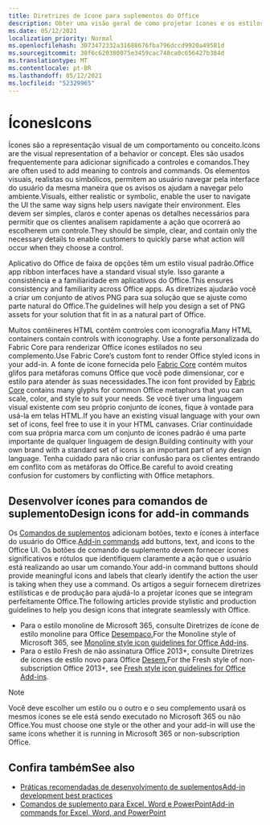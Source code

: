```yaml
---
title: Diretrizes de ícone para suplementos do Office
description: Obter uma visão geral de como projetar ícones e os estilos de design Fresh e Monoline para comandos de complemento.
ms.date: 05/12/2021
localization_priority: Normal
ms.openlocfilehash: 3073472332a31688676fba796dccd9920a49581d
ms.sourcegitcommit: 30f6c620380075e3459cac748ca0c656427b384d
ms.translationtype: MT
ms.contentlocale: pt-BR
ms.lasthandoff: 05/12/2021
ms.locfileid: "52329965"
---
```

# <a name="icons"></a><span data-ttu-id="fc17f-103">Ícones</span><span class="sxs-lookup"><span data-stu-id="fc17f-103">Icons</span></span>

<span data-ttu-id="fc17f-104">Ícones são a representação visual de um comportamento ou conceito.</span><span class="sxs-lookup"><span data-stu-id="fc17f-104">Icons are the visual representation of a behavior or concept.</span></span> <span data-ttu-id="fc17f-105">Eles são usados frequentemente para adicionar significado a controles e comandos.</span><span class="sxs-lookup"><span data-stu-id="fc17f-105">They are often used to add meaning to controls and commands.</span></span> <span data-ttu-id="fc17f-106">Os elementos visuais, realistas ou simbólicos, permitem ao usuário navegar pela interface do usuário da mesma maneira que os avisos os ajudam a navegar pelo ambiente.</span><span class="sxs-lookup"><span data-stu-id="fc17f-106">Visuals, either realistic or symbolic, enable the user to navigate the UI the same way signs help users navigate their environment.</span></span> <span data-ttu-id="fc17f-107">Eles devem ser simples, claros e conter apenas os detalhes necessários para permitir que os clientes analisem rapidamente a ação que ocorrerá ao escolherem um controle.</span><span class="sxs-lookup"><span data-stu-id="fc17f-107">They should be simple, clear, and contain only the necessary details to enable customers to quickly parse what action will occur when they choose a control.</span></span>

<span data-ttu-id="fc17f-108">Aplicativo do Office de faixa de opções têm um estilo visual padrão.</span><span class="sxs-lookup"><span data-stu-id="fc17f-108">Office app ribbon interfaces have a standard visual style.</span></span> <span data-ttu-id="fc17f-109">Isso garante a consistência e a familiaridade em aplicativos do Office.</span><span class="sxs-lookup"><span data-stu-id="fc17f-109">This ensures consistency and familiarity across Office apps.</span></span> <span data-ttu-id="fc17f-110">As diretrizes ajudarão você a criar um conjunto de ativos PNG para sua solução que se ajuste como parte natural do Office.</span><span class="sxs-lookup"><span data-stu-id="fc17f-110">The guidelines will help you design a set of PNG assets for your solution that fit in as a natural part of Office.</span></span>

<span data-ttu-id="fc17f-111">Muitos contêineres HTML contêm controles com iconografia.</span><span class="sxs-lookup"><span data-stu-id="fc17f-111">Many HTML containers contain controls with iconography.</span></span> <span data-ttu-id="fc17f-112">Use a fonte personalizada do Fabric Core para renderizar Office ícones estilados no seu complemento.</span><span class="sxs-lookup"><span data-stu-id="fc17f-112">Use Fabric Core’s custom font to render Office styled icons in your add-in.</span></span> <span data-ttu-id="fc17f-113">A fonte de ícone fornecida pelo [Fabric Core](fabric-core.md) contém muitos glifos para metáforas comuns Office que você pode dimensionar, cor e estilo para atender às suas necessidades.</span><span class="sxs-lookup"><span data-stu-id="fc17f-113">The icon font provided by [Fabric Core](fabric-core.md) contains many glyphs for common Office metaphors that you can scale, color, and style to suit your needs.</span></span> <span data-ttu-id="fc17f-114">Se você tiver uma linguagem visual existente com seu próprio conjunto de ícones, fique à vontade para usá-la em telas HTML.</span><span class="sxs-lookup"><span data-stu-id="fc17f-114">If you have an existing visual language with your own set of icons, feel free to use it in your HTML canvases.</span></span> <span data-ttu-id="fc17f-115">Criar continuidade com sua própria marca com um conjunto de ícones padrão é uma parte importante de qualquer linguagem de design.</span><span class="sxs-lookup"><span data-stu-id="fc17f-115">Building continuity with your own brand with a standard set of icons is an important part of any design language.</span></span> <span data-ttu-id="fc17f-116">Tenha cuidado para não criar confusão para os clientes entrando em conflito com as metáforas do Office.</span><span class="sxs-lookup"><span data-stu-id="fc17f-116">Be careful to avoid creating confusion for customers by conflicting with Office metaphors.</span></span>

## <a name="design-icons-for-add-in-commands"></a><span data-ttu-id="fc17f-117">Desenvolver ícones para comandos de suplemento</span><span class="sxs-lookup"><span data-stu-id="fc17f-117">Design icons for add-in commands</span></span>

<span data-ttu-id="fc17f-118">Os [Comandos de suplementos](add-in-commands.md) adicionam botões, texto e ícones à interface do usuário do Office.</span><span class="sxs-lookup"><span data-stu-id="fc17f-118">[Add-in commands](add-in-commands.md) add buttons, text, and icons to the Office UI.</span></span> <span data-ttu-id="fc17f-119">Os botões de comando de suplemento devem fornecer ícones significativos e rótulos que identifiquem claramente a ação que o usuário está realizando ao usar um comando.</span><span class="sxs-lookup"><span data-stu-id="fc17f-119">Your add-in command buttons should provide meaningful icons and labels that clearly identify the action the user is taking when they use a command.</span></span> <span data-ttu-id="fc17f-120">Os artigos a seguir fornecem diretrizes estilísticas e de produção para ajudá-lo a projetar ícones que se integram perfeitamente Office.</span><span class="sxs-lookup"><span data-stu-id="fc17f-120">The following articles provide stylistic and production guidelines to help you design icons that integrate seamlessly with Office.</span></span>

- <span data-ttu-id="fc17f-121">Para o estilo monoline de Microsoft 365, consulte Diretrizes de ícone de estilo monoline para Office [Desempaco.](add-in-icons-monoline.md)</span><span class="sxs-lookup"><span data-stu-id="fc17f-121">For the Monoline style of Microsoft 365, see [Monoline style icon guidelines for Office Add-ins](add-in-icons-monoline.md).</span></span>
- <span data-ttu-id="fc17f-122">Para o estilo Fresh de não assinatura Office 2013+, consulte Diretrizes de ícones de estilo novo para Office [Desem.](add-in-icons-fresh.md)</span><span class="sxs-lookup"><span data-stu-id="fc17f-122">For the Fresh style of non-subscription Office 2013+, see [Fresh style icon guidelines for Office Add-ins](add-in-icons-fresh.md).</span></span>

> [!NOTE]
> <span data-ttu-id="fc17f-123">Você deve escolher um estilo ou o outro e o seu complemento usará os mesmos ícones se ele está sendo executado no Microsoft 365 ou não Office.</span><span class="sxs-lookup"><span data-stu-id="fc17f-123">You must choose one style or the other and your add-in will use the same icons whether it is running in Microsoft 365 or non-subscription Office.</span></span>

## <a name="see-also"></a><span data-ttu-id="fc17f-124">Confira também</span><span class="sxs-lookup"><span data-stu-id="fc17f-124">See also</span></span>

- [<span data-ttu-id="fc17f-125">Práticas recomendadas de desenvolvimento de suplementos</span><span class="sxs-lookup"><span data-stu-id="fc17f-125">Add-in development best practices</span></span>](../concepts/add-in-development-best-practices.md)
- [<span data-ttu-id="fc17f-126">Comandos de suplemento para Excel, Word e PowerPoint</span><span class="sxs-lookup"><span data-stu-id="fc17f-126">Add-in commands for Excel, Word, and PowerPoint</span></span>](../design/add-in-commands.md)
